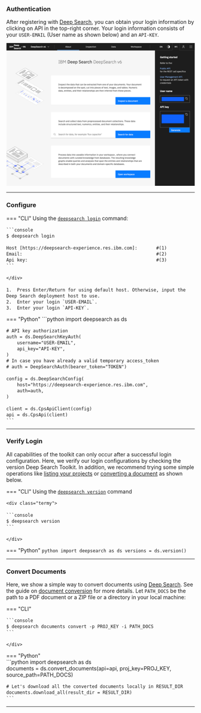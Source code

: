 ### Authentication

After registering with [Deep Search](https://ds4sd.github.io/), you can obtain your login information by clicking on API in the top-right corner. Your login information consists of your `USER-EMAIL` (User name as shown below) and an `API-KEY`.

![Deep Search Authentication Info](../images/deepsearch-auth-info.png)


---
### Configure

=== "CLI"
    Using the [`deepsearch login`](../cli-reference.md#login) command:
    <div class="termy">

    ```console
    $ deepsearch login

    Host [https://deepsearch-experience.res.ibm.com]:       #(1)
    Email:                                                  #(2)
    Api key:                                                #(3)
    ```

    </div>

    1.  Press Enter/Return for using default host. Otherwise, input the Deep Search deployment host to use.
    2.  Enter your login `USER-EMAIL`.
    3.  Enter your login `API-KEY`.


=== "Python"
    ```python
    import deepsearch as ds

    # API key authorization
    auth = ds.DeepSearchKeyAuth(
        username="USER-EMAIL",
        api_key="API-KEY",
    )
    # In case you have already a valid temporary access_token
    # auth = DeepSearchAuth(bearer_token="TOKEN")

    config = ds.DeepSearchConfig(
        host="https://deepsearch-experience.res.ibm.com",
        auth=auth,
    )

    client = ds.CpsApiClient(config)
    api = ds.CpsApi(client)
    ```

---

### Verify Login

All capabilities of the toolkit can only occur after a successful login configuration. Here, we verify our login configurations by checking the version Deep Search Toolkit. In addition, we recommend trying some simple operations like [listing your projects](../guide/projects.md#listprojects) or [converting a document](../guide/convert_doc.md) as shown below.

=== "CLI"
    Using the [`deepsearch version`](../cli-reference.md#version) command

    <div class="termy">

    ```console
    $ deepsearch version
    ```

    </div>


=== "Python"
    ```python
    import deepsearch as ds
    versions = ds.version()
    ```

---

### Convert Documents

Here, we show a simple way to convert documents using [Deep Search](https://ds4sd.github.io/). See the guide on [document conversion](../guide/convert_doc.md) for more details. Let `PATH_DOCS` be the path to a PDF document or a ZIP file or a directory in your local machine:

=== "CLI"
    <div class="termy">

    ```console
    $ deepsearch documents convert -p PROJ_KEY -i PATH_DOCS
    ```

    </div>

=== "Python"       
    ```python
    import deepsearch as ds                                         
    documents = ds.convert_documents(api=api, proj_key=PROJ_KEY, source_path=PATH_DOCS)

    # Let's download all the converted documents locally in RESULT_DIR
    documents.download_all(result_dir = RESULT_DIR)
    ```

--- 